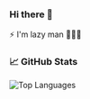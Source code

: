 ### Hi there 👋

⚡ I'm lazy man 👨‍💻🥱


### 📈 GitHub Stats
![Top Languages](https://github-readme-stats.vercel.app/api/top-langs/?username=bravohex&layout=compact&theme=radical)
